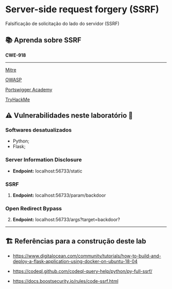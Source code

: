 # Server-side request forgery (SSRF)
Falsificação de solicitação do lado do servidor (SSRF)


## 📚 Aprenda sobre SSRF

**CWE-918**
___

[Mitre](https://cwe.mitre.org/data/definitions/918.html)

[OWASP](https://owasp.org/www-community/attacks/Server_Side_Request_Forgery)

[Portswigger Academy](https://portswigger.net/web-security/ssrf)

[TryHackMe](https://tryhackme.com/room/ssrfqi)


## ⚠️ Vulnerabilidades neste laboratório 🚨
### Softwares desatualizados
- Python;
- Flask;

### Server Information Disclosure 
- **Endpoint:** localhost:56733/static

### SSRF
1. **Endpoint:** localhost:56733/param/backdoor

### Open Redirect Bypass
2. **Endpoint:** localhost:56733/args?target=backdoor?

___
## 🏗️ Referências para a construção deste lab
- https://www.digitalocean.com/community/tutorials/how-to-build-and-deploy-a-flask-application-using-docker-on-ubuntu-18-04

- https://codeql.github.com/codeql-query-help/python/py-full-ssrf/

- https://docs.boostsecurity.io/rules/code-ssrf.html